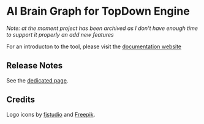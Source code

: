# AI Brain Graph for TopDown Engine

_Note: at the moment project has been archived as I don't have enough time to support it properly an add new features_

For an introducton to the tool, please visit the [documentation website](https://thebitcave.gitbook.io/ai-brain-extensions-docs/)

## Release Notes

See the [dedicated page](https://github.com/thebitcave/ai-brain-extensions-for-topdown-engine/releases).

## Credits

Logo icons by [fjstudio](https://www.flaticon.com/free-icon/binary_2214519) and [Freepik](https://www.flaticon.com/free-icon/centralized-structure_66069).
